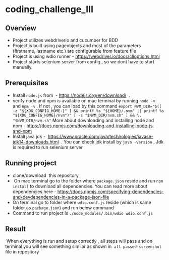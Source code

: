 # coding_challenge_III


## Overview
- Project utilizes webdriverio and cucumber for BDD
- Project is built using pageobjects and most of the parameters (firstname, lastname etc.) are configurable from feature file
- Project is using wdio runner - https://webdriver.io/docs/clioptions.html
- Project starts selenium server from config , so we dont have to start manually.

## Prerequisites
- Install `node.js` from  - https://nodejs.org/en/download/  . 
- verify node and npm is available on mac terminal by running `node -v` and `npm -v` . If not , you can load by this command
`export NVM_DIR="$([ -z "${XDG_CONFIG_HOME-}" ] && printf %s "${HOME}/.nvm" || printf %s "${XDG_CONFIG_HOME}/nvm")"
[ -s "$NVM_DIR/nvm.sh" ] && \. "$NVM_DIR/nvm.sh"`
More about downloading and installing node and npm - https://docs.npmjs.com/downloading-and-installing-node-js-and-npm
- Install java jdk -  https://www.oracle.com/java/technologies/javase-jdk14-downloads.html  . You can check jdk install by `java -version` . Jdk is required to run selenium server


## Running project
- clone/download  this repository
-  On mac terminal go to the folder where `package.json` reside and run `npm install` to download all dependencies. You can read more about dependencies here - https://docs.npmjs.com/specifying-dependencies-and-devdependencies-in-a-package-json-file
- On terminal go to folder where `wdio.conf.js` reside (which is same folder as `package.json`) and run below command
- Command to run project is `./node_modules/.bin/wdio wdio.conf.js`

## Result
 When everything is run and setup correctly , all steps will pass and on terminal you will see something similar as shown in  `all-passed-screenshot` file in repository
